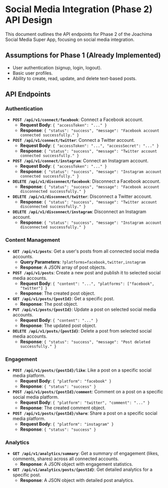 # Social Media Integration (Phase 2) API Design

This document outlines the API endpoints for Phase 2 of the Joachima Social Media Super App, focusing on social media integration.

## Assumptions for Phase 1 (Already Implemented)

*   User authentication (signup, login, logout).
*   Basic user profiles.
*   Ability to create, read, update, and delete text-based posts.

## API Endpoints

### Authentication

*   **`POST /api/v1/connect/facebook`**: Connect a Facebook account.
    *   **Request Body**: `{ "accessToken": "..." }`
    *   **Response**: `{ "status": "success", "message": "Facebook account connected successfully." }`
*   **`POST /api/v1/connect/twitter`**: Connect a Twitter account.
    *   **Request Body**: `{ "accessToken": "...", "accessSecret": "..." }`
    *   **Response**: `{ "status": "success", "message": "Twitter account connected successfully." }`
*   **`POST /api/v1/connect/instagram`**: Connect an Instagram account.
    *   **Request Body**: `{ "accessToken": "..." }`
    *   **Response**: `{ "status": "success", "message": "Instagram account connected successfully." }`
*   **`DELETE /api/v1/disconnect/facebook`**: Disconnect a Facebook account.
    *   **Response**: `{ "status": "success", "message": "Facebook account disconnected successfully." }`
*   **`DELETE /api/v1/disconnect/twitter`**: Disconnect a Twitter account.
    *   **Response**: `{ "status": "success", "message": "Twitter account disconnected successfully." }`
*   **`DELETE /api/v1/disconnect/instagram`**: Disconnect an Instagram account.
    *   **Response**: `{ "status": "success", "message": "Instagram account disconnected successfully." }`

### Content Management

*   **`GET /api/v1/posts`**: Get a user's posts from all connected social media accounts.
    *   **Query Parameters**: `?platforms=facebook,twitter,instagram`
    *   **Response**: A JSON array of post objects.
*   **`POST /api/v1/posts`**: Create a new post and publish it to selected social media accounts.
    *   **Request Body**: `{ "content": "...", "platforms": ["facebook", "twitter"] }`
    *   **Response**: The created post object.
*   **`GET /api/v1/posts/{postId}`**: Get a specific post.
    *   **Response**: The post object.
*   **`PUT /api/v1/posts/{postId}`**: Update a post on selected social media accounts.
    *   **Request Body**: `{ "content": "..." }`
    *   **Response**: The updated post object.
*   **`DELETE /api/v1/posts/{postId}`**: Delete a post from selected social media accounts.
    *   **Response**: `{ "status": "success", "message": "Post deleted successfully." }`

### Engagement

*   **`POST /api/v1/posts/{postId}/like`**: Like a post on a specific social media platform.
    *   **Request Body**: `{ "platform": "facebook" }`
    *   **Response**: `{ "status": "success" }`
*   **`POST /api/v1/posts/{postId}/comment`**: Comment on a post on a specific social media platform.
    *   **Request Body**: `{ "platform": "twitter", "comment": "..." }`
    *   **Response**: The created comment object.
*   **`POST /api/v1/posts/{postId}/share`**: Share a post on a specific social media platform.
    *   **Request Body**: `{ "platform": "instagram" }`
    *   **Response**: `{ "status": "success" }`

### Analytics

*   **`GET /api/v1/analytics/summary`**: Get a summary of engagement (likes, comments, shares) across all connected accounts.
    *   **Response**: A JSON object with engagement statistics.
*   **`GET /api/v1/analytics/posts/{postId}`**: Get detailed analytics for a specific post.
    *   **Response**: A JSON object with detailed post analytics.
